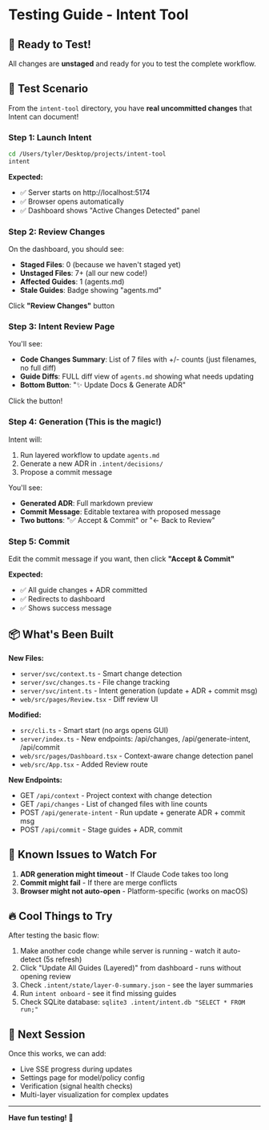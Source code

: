# Testing Guide - Intent Tool

## 🧪 Ready to Test!

All changes are **unstaged** and ready for you to test the complete workflow.

## 🎯 Test Scenario

From the `intent-tool` directory, you have **real uncommitted changes** that Intent can document!

### Step 1: Launch Intent
```bash
cd /Users/tyler/Desktop/projects/intent-tool
intent
```

**Expected:**
- ✅ Server starts on http://localhost:5174
- ✅ Browser opens automatically
- ✅ Dashboard shows "Active Changes Detected" panel

### Step 2: Review Changes
On the dashboard, you should see:
- **Staged Files**: 0 (because we haven't staged yet)
- **Unstaged Files**: 7+ (all our new code!)
- **Affected Guides**: 1 (agents.md)
- **Stale Guides**: Badge showing "agents.md"

Click **"Review Changes"** button

### Step 3: Intent Review Page
You'll see:
- **Code Changes Summary**: List of 7 files with +/- counts (just filenames, no full diff)
- **Guide Diffs**: FULL diff view of `agents.md` showing what needs updating
- **Bottom Button**: "✨ Update Docs & Generate ADR"

Click the button!

### Step 4: Generation (This is the magic!)
Intent will:
1. Run layered workflow to update `agents.md`
2. Generate a new ADR in `.intent/decisions/`
3. Propose a commit message

You'll see:
- **Generated ADR**: Full markdown preview
- **Commit Message**: Editable textarea with proposed message
- **Two buttons**: "✅ Accept & Commit" or "← Back to Review"

### Step 5: Commit
Edit the commit message if you want, then click **"Accept & Commit"**

**Expected:**
- ✅ All guide changes + ADR committed
- ✅ Redirects to dashboard
- ✅ Shows success message

## 📦 What's Been Built

**New Files:**
- `server/svc/context.ts` - Smart change detection
- `server/svc/changes.ts` - File change tracking
- `server/svc/intent.ts` - Intent generation (update + ADR + commit msg)
- `web/src/pages/Review.tsx` - Diff review UI

**Modified:**
- `src/cli.ts` - Smart start (no args opens GUI)
- `server/index.ts` - New endpoints: /api/changes, /api/generate-intent, /api/commit
- `web/src/pages/Dashboard.tsx` - Context-aware change detection panel
- `web/src/App.tsx` - Added Review route

**New Endpoints:**
- GET `/api/context` - Project context with change detection
- GET `/api/changes` - List of changed files with line counts
- POST `/api/generate-intent` - Run update + generate ADR + commit msg
- POST `/api/commit` - Stage guides + ADR, commit

## 🐛 Known Issues to Watch For

1. **ADR generation might timeout** - If Claude Code takes too long
2. **Commit might fail** - If there are merge conflicts
3. **Browser might not auto-open** - Platform-specific (works on macOS)

## 🔥 Cool Things to Try

After testing the basic flow:
1. Make another code change while server is running - watch it auto-detect (5s refresh)
2. Click "Update All Guides (Layered)" from dashboard - runs without opening review
3. Check `.intent/state/layer-0-summary.json` - see the layer summaries
4. Run `intent onboard` - see it find missing guides
5. Check SQLite database: `sqlite3 .intent/intent.db "SELECT * FROM run;"`

## 🚀 Next Session

Once this works, we can add:
- Live SSE progress during updates
- Settings page for model/policy config
- Verification (signal health checks)
- Multi-layer visualization for complex updates

---

**Have fun testing! 🎉**

